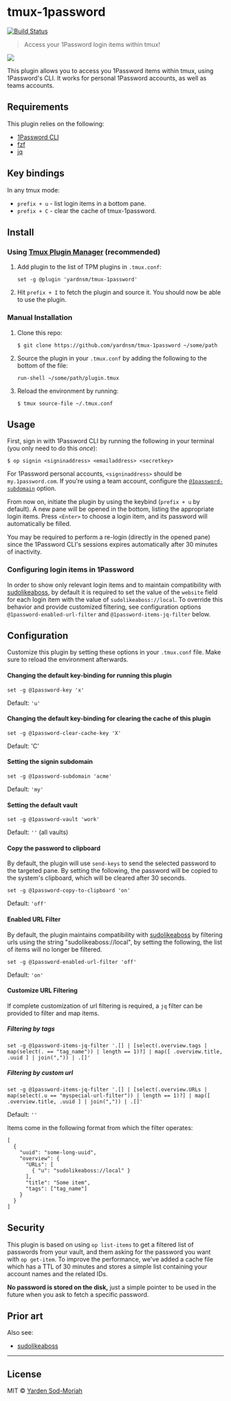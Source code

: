# tmux-1password

[![Build Status](https://travis-ci.org/yardnsm/tmux-1password.svg?branch=master)](https://travis-ci.org/yardnsm/tmux-1password)

> Access your 1Password login items within tmux!

![](.github/screenshot.gif)

This plugin allows you to access you 1Password items within tmux, using 1Password's CLI. It works
for personal 1Password accounts, as well as teams accounts.

## Requirements

This plugin relies on the following:

- [1Password CLI](https://support.1password.com/command-line-getting-started/)
- [fzf](https://github.com/junegunn/fzf)
- [jq](https://stedolan.github.io/jq/)

## Key bindings

In any tmux mode:

- `prefix + u` - list login items in a bottom pane.
- `prefix + C` - clear the cache of tmux-1password.

## Install

### Using [Tmux Plugin Manager](https://github.com/tmux-plugins/tpm) (recommended)

1. Add plugin to the list of TPM plugins in `.tmux.conf`:

    ```
    set -g @plugin 'yardnsm/tmux-1password'
    ```

2. Hit `prefix + I` to fetch the plugin and source it. You should now be able to use the plugin.

### Manual Installation

1. Clone this repo:

    ```console
    $ git clone https://github.com/yardnsm/tmux-1password ~/some/path
    ```

2. Source the plugin in your `.tmux.conf` by adding the following to the bottom of the file:

    ```
    run-shell ~/some/path/plugin.tmux
    ```

3. Reload the environment by running:

    ```console
    $ tmux source-file ~/.tmux.conf
    ```

## Usage

First, sign in with 1Password CLI by running the following in your terminal (you only need to do
this *once*):

```console
$ op signin <signinaddress> <emailaddress> <secretkey>
```

For 1Password personal accounts, `<signinaddress>` should be `my.1password.com`. If you're using a
team account, configure the [`@1password-subdomain`](#setting-the-signin-subdomain) option.

From now on, initiate the plugin by using the keybind (`prefix + u` by default). A new pane will be
opened in the bottom, listing the appropriate login items. Press `<Enter>` to choose a login item,
and its password will automatically be filled.

You may be required to perform a re-login (directly in the opened pane) since the 1Password CLI's
sessions expires automatically after 30 minutes of inactivity.

### Configuring login items in 1Password

In order to show only relevant login items and to maintain compatibility with
[sudolikeaboss](https://github.com/ravenac95/sudolikeaboss), by default it is required to set the value of the
`website` field for each login item with the value of `sudolikeaboss://local`. To override this behavior and provide
customized filtering, see configuration options `@1password-enabled-url-filter` and `@1password-items-jq-filter` below.

## Configuration

Customize this plugin by setting these options in your `.tmux.conf` file. Make sure to reload the
environment afterwards.

#### Changing the default key-binding for running this plugin

```
set -g @1password-key 'x'
```

Default: `'u'`

#### Changing the default key-binding for clearing the cache of this plugin

```
set -g @1password-clear-cache-key 'X'
```

Default: 'C'

#### Setting the signin subdomain

```
set -g @1password-subdomain 'acme'
```

Default: `'my'`

#### Setting the default vault

```
set -g @1password-vault 'work'
```

Default: `''` (all vaults)

#### Copy the password to clipboard

By default, the plugin will use `send-keys` to send the selected password to the targeted pane. By
setting the following, the password will be copied to the system's clipboard, which will be cleared
after 30 seconds.

```
set -g @1password-copy-to-clipboard 'on'
```

Default: `'off'`

#### Enabled URL Filter

By default, the plugin maintains compatibility with [sudolikeaboss](https://github.com/ravenac95/sudolikeaboss) by
filtering urls using the string "sudolikeaboss://local", by setting the following, the list of items will no longer be
filtered.

```
set -g @1password-enabled-url-filter 'off'
```

Default: `'on'`

#### Customize URL Filtering

If complete customization of url filtering is required, a `jq` filter can be provided to filter and map
items.

##### Filtering by tags

```
set -g @1password-items-jq-filter '.[] | [select(.overview.tags | map(select(. == "tag_name")) | length == 1)?] | map([ .overview.title, .uuid ] | join(",")) | .[]'
```

##### Filtering by custom url

```
set -g @1password-items-jq-filter '.[] | [select(.overview.URLs | map(select(.u == "myspecial-url-filter")) | length == 1)?] | map([ .overview.title, .uuid ] | join(",")) | .[]'
```

Default: `''`

Items come in the following format from which the filter operates:

```
[
  {
    "uuid": "some-long-uuid",
    "overview": {
      "URLs": [
        { "u": "sudolikeaboss://local" }
      ],
      "title": "Some item",
      "tags": ["tag_name"]
    }
  }
]
```

## Security

This plugin is based on using `op list-items` to get a filtered list of passwords from your vault, and them asking for the password you want with `op get-item`. To improve the performance, we've added a cache file which has a TTL of 30 minutes and stores a simple list containing your account names and the related IDs.

**No password is stored on the disk,** just a simple pointer to be used in the future when you ask to fetch a specific password.

## Prior art

Also see:

- [sudolikeaboss](https://github.com/ravenac95/sudolikeaboss)

---

## License

MIT © [Yarden Sod-Moriah](http://yardnsm.net/)
